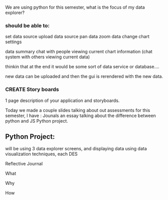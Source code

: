 We are using python for this semester, what is the focus of my data explorer?

### should be able to:

set data source
upload data source
pan data
zoom data
change chart settings

data summary
chat with people viewing current chart information (chat system with others viewing current data)

thinkin that at the end it would be some sort of data service or database....


new data can be uploaded and then the gui is rerendered with the new data.

### CREATE Story boards

1 page description of your application
and storyboards.


Today we made a couple slides talking about out assessments for this semester, 
I have : 
Jounals
an essay talking about the difference between python and JS
Python project.


## Python Project:

will be using 3 data explorer screens, and displaying data using data visualization techniques, each DES



Reflective Journal

What 

Why 

How
